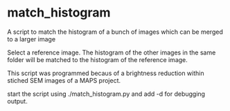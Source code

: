 # match_histogram
A script to match the histogram of a bunch of images which can be merged to a larger image

Select a reference image. The histogram of the other images in the same folder will be matched to the histogram of the reference image.

This script was programmed becaus of a brightness reduction within stiched SEM images of a MAPS project.

start the script using ./match_histogram.py and add -d for debugging output.
